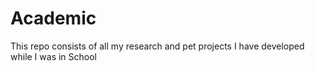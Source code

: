 # Academic

This repo consists of all my research and pet projects I have developed while I was in School
